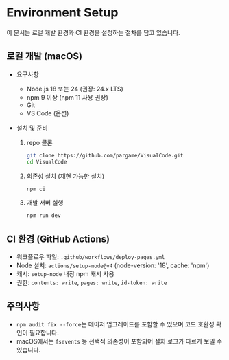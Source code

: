 # Environment Setup

이 문서는 로컬 개발 환경과 CI 환경을 설정하는 절차를 담고 있습니다.

## 로컬 개발 (macOS)

- 요구사항
  - Node.js 18 또는 24 (권장: 24.x LTS)
  - npm 9 이상 (npm 11 사용 권장)
  - Git
  - VS Code (옵션)

- 설치 및 준비
  1. repo 클론
     ```bash
     git clone https://github.com/pargame/VisualCode.git
     cd VisualCode
     ```
  2. 의존성 설치 (재현 가능한 설치)
     ```bash
     npm ci
     ```
  3. 개발 서버 실행
     ```bash
     npm run dev
     ```

## CI 환경 (GitHub Actions)

- 워크플로우 파일: `.github/workflows/deploy-pages.yml`
- Node 설치: `actions/setup-node@v4` (node-version: '18', cache: 'npm')
- 캐시: `setup-node` 내장 npm 캐시 사용
- 권한: `contents: write`, `pages: write`, `id-token: write`

## 주의사항
- `npm audit fix --force`는 메이저 업그레이드를 포함할 수 있으며 코드 호환성 확인이 필요합니다.
- macOS에서는 `fsevents` 등 선택적 의존성이 포함되어 설치 로그가 다르게 보일 수 있습니다.

